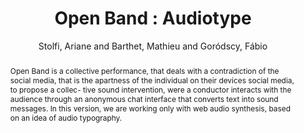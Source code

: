 --- 
  title: "Open Band : Audiotype" 
  abstract: "Open Band is a collective performance, that deals with a contradiction of the social media, that is the apartness of the individual on their devices social media, to propose a collec- tive sound intervention, were a conductor interacts with the audience through an anonymous chat interface that converts text into sound messages. In this version, we are working only with web audio synthesis, based on an idea of audio typography." 
  address: "London" 
  author: "Stolfi, Ariane and Barthet, Mathieu and Goródscy, Fábio" 
  booktitle: "Proceedings of the International Web Audio Conference" 
  editor: "Stolfi, Ariane and Barthet, Mathieu and Goródscy, Fábio" 
  month: "Proceedings of the International Web Audio Conference"
  pages: "" 
  publisher: "Queen Mary University of London" 
  series: "WAC '17"
  type: "Performance"  
  year: "2017" 
  id: "2017_EA_13" 
  tags: year2017 
---